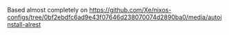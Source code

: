 Based almost completely on https://github.com/Xe/nixos-configs/tree/0bf2ebdfc6ad9e43f07646d238070074d2890ba0/media/autoinstall-alrest
